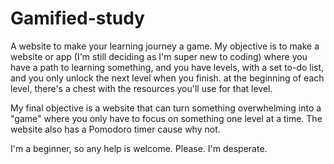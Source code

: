 # Gamified-study
 A website to make your learning journey a game.
My objective is to make a website or app (I'm still deciding as I'm super new to coding) where you have a path to learning something, and you have levels, with a set to-do list, and you only unlock the next level when you finish. at the beginning of each level, there's a chest with the resources you'll use for that level.

My final objective is a website that  can turn something overwhelming into a "game" where you only have to focus on something one level at a time. The website also has a Pomodoro timer cause why not.

I'm a beginner, so any help is welcome. Please. I'm desperate.
